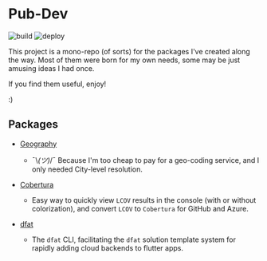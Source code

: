 # Pub-Dev

![build](https://github.com/GioCirque/pub-dev/actions/workflows/workflow_build.yml/badge.svg) ![deploy](https://github.com/GioCirque/pub-dev/actions/workflows/workflow_deploy.yml/badge.svg)

This project is a mono-repo (of sorts) for the packages I've created along the way. Most of them were born for my own needs, some may be just amusing ideas I had once.

If you find them useful, enjoy!

:)

## Packages

- [Geography](./geography)

  - ¯\\_(ツ)_/¯ Because I'm too cheap to pay for a geo-coding service, and I only needed City-level resolution.

- [Cobertura](./cobertura)

  - Easy way to quickly view `LCOV` results in the console (with or without colorization), and convert `LCOV` to `Cobertura` for GitHub and Azure.

- [dfat](./dfat)
  - The `dfat` CLI, facilitating the `dfat` solution template system for rapidly adding cloud backends to flutter apps.
